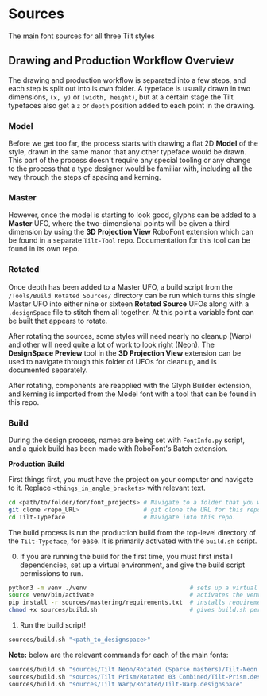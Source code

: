 # Sources

The main font sources for all three Tilt styles

## Drawing and Production Workflow Overview

The drawing and production workflow is separated into a few steps, and each step is split out into is own folder. A typeface is usually drawn in two dimensions, ``(x, y)`` or ``(width, height)``, but at a certain stage the Tilt typefaces also get a ``z`` or ``depth`` position added to each point in the drawing. 

### Model

Before we get too far, the process starts with drawing a flat 2D **Model** of the style, drawn in the same manor that any other typeface would be drawn. This part of the process doesn't require any special tooling or any change to the process that a type designer would be familiar with, including all the way through the steps of spacing and kerning.

### Master 

However, once the model is starting to look good, glyphs can be added to a **Master** UFO, where the two-dimensional points will be given a third dimension by using the **3D Projection View** RoboFont extension which can be found in a separate ``Tilt-Tool`` repo. Documentation for this tool can be found in its own repo.

### Rotated

Once depth has been added to a Master UFO, a build script from the ``/Tools/Build Rotated Sources/`` directory can be run which turns this single Master UFO into either nine or sixteen **Rotated Source** UFOs along with a ``.designSpace`` file to stitch them all together. At this point a variable font can be built that appears to rotate.

After rotating the sources, some styles will need nearly no cleanup (Warp) and other will need quite a lot of work to look right (Neon). The **DesignSpace Preview** tool in the **3D Projection View** extension can be used to navigate through this folder of UFOs for cleanup, and is documented separately.

After rotating, components are reapplied with the Glyph Builder extension, and kerning is imported from the Model font with a tool that can be found in this repo.

### Build

During the design process, names are being set with ``FontInfo.py`` script, and a quick build has been made with RoboFont's Batch extension.

**Production Build**

First things first, you must have the project on your computer and navigate to it. Replace `<things_in_angle_brackets>` with relevant text.

```bash
cd <path/to/folder/for/font_projects> # Navigate to a folder that you work on type in. This should not be synced to Dropbox, etc, due to UFO sources in the project.
git clone <repo_URL>                  # git clone the URL for this repo
cd Tilt-Typeface                      # Navigate into this repo.
```

The build process is run the production build from the top-level directory of the `Tilt-Typeface`, for ease. It is primarily activated with the `build.sh` script.

0. If you are running the build for the first time, you must first install dependencies, set up a virtual environment, and give the build script permissions to run.

```bash
python3 -m venv ./venv                             # sets up a virtual environment in a folder called venv
source venv/bin/activate                           # activates the venv so installed dependencies are contained within it
pip install -r sources/mastering/requirements.txt  # installs requirements for build
chmod +x sources/build.sh                          # gives build.sh permissions to execute
```

1. Run the build script!

```bash
sources/build.sh "<path_to_designspace>"
```

**Note:** below are the relevant commands for each of the main fonts:

```bash
sources/build.sh "sources/Tilt Neon/Rotated (Sparse masters)/Tilt-Neon.designspace"  # Tilt Neon
sources/build.sh "sources/Tilt Prism/Rotated 03 Combined/Tilt-Prism.designspace"     # Tilt Prism
sources/build.sh "sources/Tilt Warp/Rotated/Tilt-Warp.designspace"                   # Tilt Warp
```
